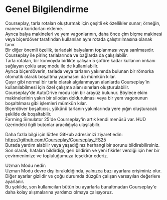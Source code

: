 # Genel Bilgilendirme  
Courseplay, tarla rotaları oluşturmak için çeşitli ek özellikler sunar; örneğin, manevra koridorları ekleme.  
Ayrıca balya makineleri ve yem vagonlarının, daha önce çim biçme makinesi veya biçerdöver tarafından kullanılan aynı rotada çalıştırılmasına olanak tanır.   
Bir diğer önemli özellik, tarladaki balyaların toplanması veya sarılmasıdır.  
Courseplay ile pirinç tarlalarında ve bağlarda da çalışılabilir.  
Tarla rotaları, bir konvoyda birlikte çalışan 5 şoföre kadar kullanım imkanı sağlayan çoklu araç modu ile de kullanılabilir.  
Ayrıca biçerdöverin, tarlada veya tarlanın yakınında bulunan bir römorka otomatik olarak boşaltma yapmasını da mümkün kılar.  
Çayır gibi normal bir tarla olarak algılanmayan alanlarda Courseplay'in kullanılabilmesi için özel çalışma alanı sınırları oluşturulabilir.  
Courseplay'de AutoDrive modu için bir arayüz bulunur. Böylece ekim makinelerinin yakın bir silodan doldurulması veya bir yem vagonunun boşaltılması gibi işlemleri mümkün kılar.  
Biçerdöver boşaltıcısı, yükünü tarlanın yakınlarında yere yığın oluşturacak şekilde de boşaltabilir.  
Farming Simulator 25'de Courseplay'in artık kendi menüsü var. HUD üzerindeki ilgili butonlar aracılığıyla ulaşılabilir.  
  
Daha fazla bilgi için lütfen GitHub adresimizi ziyaret edin: https://github.com/Courseplay/Courseplay_FS25  
Burada yardım alabilir veya yaşadığınız herhangi bir sorunu bildirebilirsiniz.  
Son olarak, hataları bildirdiği, geri bildirim ve yeni fikirler verdiği için her bir çevirmenimize ve topluluğumuza teşekkür ederiz.  
  
Uzman Modu nedir:  
Uzman Modu devre dışı bırakıldığında, yalnızca bazı ayarlara erişiminiz olur.  
Diğer ayarlar gizlidir ve çoğu durumda düzgün çalışan varsayılan değerlere ayarlanır.  
Bu şekilde, son kullanıcıları bütün bu ayarlarla bunaltmadan Courseplay'e daha kolay alışmalarına yardımcı olmaya çalışıyoruz.  


